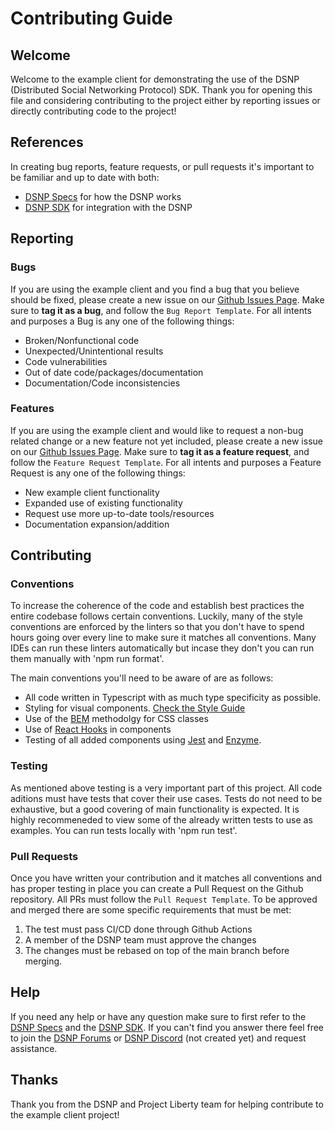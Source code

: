 # Contributing Guide

## Welcome
Welcome to the example client for demonstrating the use of the DSNP (Distributed Social Networking Protocol) SDK. Thank you for opening this file and considering contributing to the project either by reporting issues or directly contributing code to the project!

## References
In creating bug reports, feature requests, or pull requests it's important to be familiar and up to date with both: 
* [DSNP Specs](https://github.com/LibertyDSNP/spec) for how the DSNP works
* [DSNP SDK](https://github.com/LibertyDSNP/sdk-ts) for integration with the DSNP

## Reporting

### Bugs
If you are using the example client and you find a bug that you believe should be fixed, please create a new issue on our [Github Issues Page](https://github.com/LibertyDSNP/example-client/issues). Make sure to **tag it as a bug**, and follow the `Bug Report Template`. For all intents and purposes a Bug is any one of the following things:
* Broken/Nonfunctional code
* Unexpected/Unintentional results
* Code vulnerabilities
* Out of date code/packages/documentation
* Documentation/Code inconsistencies

### Features
If you are using the example client and would like to request a non-bug related change or a new feature not yet included, please create a new issue on our [Github Issues Page](https://github.com/LibertyDSNP/example-client/issues). Make sure to **tag it as a feature request**, and follow the `Feature Request Template`. For all intents and purposes a Feature Request is any one of the following things:
* New example client functionality 
* Expanded use of existing functionality
* Request use more up-to-date tools/resources
* Documentation expansion/addition

## Contributing

### Conventions
To increase the coherence of the code and establish best practices the entire codebase follows certain conventions. Luckily, many of the style conventions are enforced by the linters so that you don't have to spend hours going over every line to make sure it matches all conventions. Many IDEs can run these linters automatically but incase they don't you can run them manually with 'npm run format'.

The main conventions you'll need to be aware of are as follows:
* All code written in Typescript with as much type specificity as possible.
* Styling for visual components. [Check the Style Guide](https://github.com/LibertyDSNP/example-client/blob/main/STYLING.md)
* Use of the [BEM](https://en.bem.info/methodology/quick-start/) methodolgy for CSS classes
* Use of [React Hooks](https://reactjs.org/docs/hooks-intro.html) in components
* Testing of all added components using [Jest](https://jestjs.io) and [Enzyme](https://enzymejs.github.io/enzyme/).

### Testing
As mentioned above testing is a very important part of this project. All code aditions must have tests that cover their use cases. Tests do not need to be exhaustive, but a good covering of main functionality is expected. It is highly recommeneded to view some of the already written tests to use as examples. You can run tests locally with 'npm run test'.

### Pull Requests
Once you have written your contribution and it matches all conventions and has proper testing in place you can create a Pull Request on the Github repository. All PRs must follow the `Pull Request Template`. To be approved and merged there are some specific requirements that must be met:
1. The test must pass CI/CD done through Github Actions
2. A member of the DSNP team must approve the changes
3. The changes must be rebased on top of the main branch before merging.

## Help
If you need any help or have any question make sure to first refer to the [DSNP Specs](https://github.com/LibertyDSNP/spec) and the [DSNP SDK](https://github.com/LibertyDSNP/sdk-ts). If you can't find you answer there feel free to join the [DSNP Forums](https://forum.projectliberty.io) or [DSNP Discord](https://www.google.com/search) (not created yet) and request assistance.

## Thanks
Thank you from the DSNP and Project Liberty team for helping contribute to the example client project!
